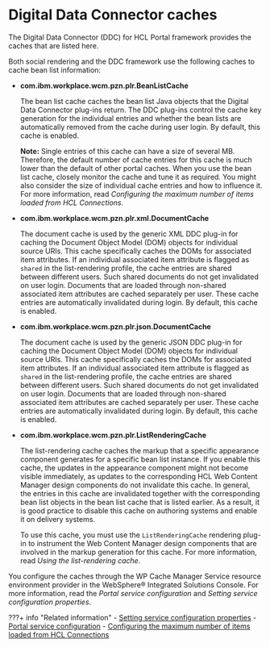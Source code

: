 # Digital Data Connector caches

The Digital Data Connector \(DDC\) for HCL Portal framework provides the caches that are listed here.

Both social rendering and the DDC framework use the following caches to cache bean list information:

-   **com.ibm.workplace.wcm.pzn.plr.BeanListCache**

    The bean list cache caches the bean list Java objects that the Digital Data Connector plug-ins return. The DDC plug-ins control the cache key generation for the individual entries and whether the bean lists are automatically removed from the cache during user login. By default, this cache is enabled.

    **Note:** Single entries of this cache can have a size of several MB. Therefore, the default number of cache entries for this cache is much lower than the default of other portal caches. When you use the bean list cache, closely monitor the cache and tune it as required. You might also consider the size of individual cache entries and how to influence it. For more information, read *Configuring the maximum number of items loaded from HCL Connections*.

-   **com.ibm.workplace.wcm.pzn.plr.xml.DocumentCache**

    The document cache is used by the generic XML DDC plug-in for caching the Document Object Model \(DOM\) objects for individual source URIs. This cache specifically caches the DOMs for associated item attributes. If an individual associated item attribute is flagged as `shared` in the list-rendering profile, the cache entries are shared between different users. Such shared documents do not get invalidated on user login. Documents that are loaded through non-shared associated item attributes are cached separately per user. These cache entries are automatically invalidated during login. By default, this cache is enabled.

-   **com.ibm.workplace.wcm.pzn.plr.json.DocumentCache**

    The document cache is used by the generic JSON DDC plug-in for caching the Document Object Model \(DOM\) objects for individual source URIs. This cache specifically caches the DOMs for associated item attributes. If an individual associated item attribute is flagged as `shared` in the list-rendering profile, the cache entries are shared between different users. Such shared documents do not get invalidated on user login. Documents that are loaded through non-shared associated item attributes are cached separately per user. These cache entries are automatically invalidated during login. By default, this cache is enabled.

-   **com.ibm.workplace.wcm.pzn.plr.ListRenderingCache**

    The list-rendering cache caches the markup that a specific appearance component generates for a specific bean list instance. If you enable this cache, the updates in the appearance component might not become visible immediately, as updates to the corresponding HCL Web Content Manager design components do not invalidate this cache. In general, the entries in this cache are invalidated together with the corresponding bean list objects in the bean list cache that is listed earlier. As a result, it is good practice to disable this cache on authoring systems and enable it on delivery systems.

    To use this cache, you must use the `ListRenderingCache` rendering plug-in to instrument the Web Content Manager design components that are involved in the markup generation for this cache. For more information, read *Using the list-rendering cache*.


You configure the caches through the WP Cache Manager Service resource environment provider in the WebSphere® Integrated Solutions Console. For more information, read the *Portal service configuration* and *Setting service configuration properties*.


???+ info "Related information"
    - [Setting service configuration properties](../../../deployment/manage/config_portal_behavior/service_config_properties/index.md)
    - [Portal service configuration](../../../deployment/manage/config_portal_behavior/service_config_properties/portal_svc_cfg/index.md)
    - [Configuring the maximum number of items loaded from HCL Connections](../../../build_sites/social_rendering/cfg_global_settings_social_rendering/soc_rendr_cfg_connct_item_limit.md)

